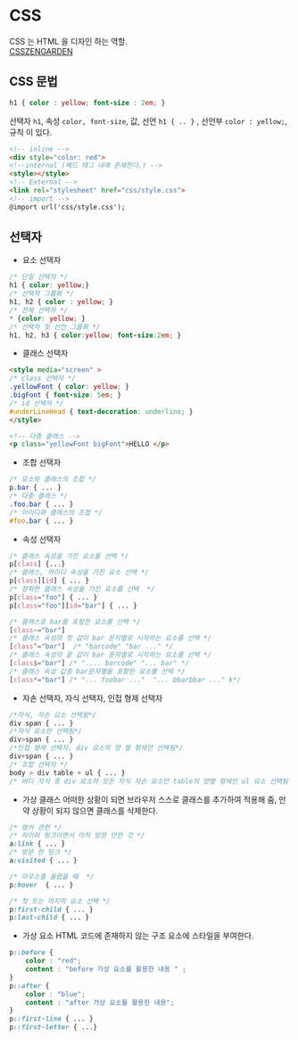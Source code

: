 # CSS

CSS 는 HTML 을 디자인 하는 역할.   
[CSSZENGARDEN](http://www.csszengarden.com/214/)  

## CSS 문법   

```css
h1 { color : yellow; font-size : 2em; }
```

선택자 `h1`, 속성 `color, font-size`, 값, 선언 `h1 { .. }` , 선언부 `color : yellow;`, 규칙 이 있다.   


```html
<!-- inline -->
<div style="color: red"> 
<!--internal (헤드 태그 내에 존재한다.) -->
<style></style>
<!-- External -->
<link rel="stylesheet" href="css/style.css">
<!-- import -->
@import url('css/style.css');
```

## 선택자 

* 요소 선택자
```css
/* 단일 선택자 */
h1 { color: yellow;}
/* 선택자 그룹화 */
h1, h2 { color : yellow; }
/* 전체 선택자 */
* {color: yellow; }
/* 선택자 및 선언 그룹화 */
h1, h2, h3 { color:yellow; font-size:2em; }
```

* 클래스 선택자 

```html
<style media="screen" >
/* class 선택자 */
.yellowFont { color: yellow; }
.bigFont { font-size: 5em; }
/* id 선택자 */
#underLineHead { text-decoration: underline; }
</style>

<!-- 다중 클래스 -->
<p class="yellowFont bigFont">HELLO </p>
```

* 조합 선택자 
```css
/* 요소와 클래스의 조합 */
p.bar { ... }
/* 다중 클래스 */
.foo.bar { ... }
/* 아이디와 클래스의 조합 */
#foo.bar { ... }
```

* 속성 선택자
```css
/* 클래스 속성을 가진 요소를 선택 */
p[class] {...}
/* 클래스, 아이디 속성을 가진 요소 선택 */
p[class][id] { ... }
/* 정확한 클래스 속성을 가진 요소를 선택  */
p[class="foo"] { ... }
p[class="foo"][id="bar"] { ... }

/* 클래스로 bar를 포함한 요소를 선택 */
[class~="bar"]
/* 클래스 속성의 첫 값이 bar 문자열로 시작하는 요소를 선택 */ 
[class^="bar"]  /* "barcode" "bar ..." */ 
/* 클래스 속성의 끝 값이 bar 문자열로 시작하는 요소를 선택 */ 
[class$="bar"] /* ".... barcode" "... bar" */
/* 클래스 속성 값중 bar문자열을 포함한 요소를 선택 */
[class*="bar"] /* "... foobar ..."  "... bbarbbar ..." k*/
```

* 자손 선택자, 자식 선택자, 인접 형제 선택자

```css
/*자식, 자손 요소 선택됨*/
div span { ... }
/*자식 요소만 선택됨*/
div>span { ... }
/*인접 형제 선택자, div 요소의 양 옆 형제만 선택됨*/
div+span { ... }
/* 조합 선택자 */
body > div table + ul { ... }
/* 바디 자식 중 div 요소의 모든 자식 자손 요소인 table의 양옆 형제인 ul 요소 선택됨 */
```

* 가상 클래스 
어떠한 상황이 되면 브라우저 스스로 클래스를 추가하여 적용해 줌, 만약 상황이 되지 않으면 클래스를 삭제한다.  

```css  
/* 앵커 관련 */
/* 하이퍼 링크이면서 아직 방문 안한 것 */
a:link { ... }
/* 방문 한 링크 */ 
a:visited { ... }

/* 마우스를 올렸을 때  */
p:hover  { ... }

/* 첫 또는 마지막 요소 선택 */
p:first-child { ... }
p:last-child { ... }
```

* 가상 요소 
HTML 코드에 존재하지 않는 구조 요소에 스타일을 부여한다.  

```css
p::before {
    color : "red";
    content : "before 가상 요소를 활용한 내용 " ;
}
p::after {
    color : "blue";
    content : "after 가상 요소를 활용한 내용"; 
}
p::first-line { ... }
p::first-letter { ...}
```


